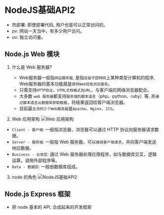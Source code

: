 # NodeJS基础API2
* 热部署: 即使部署代码, 用户也是可以正常访问的。
* pv: 网站一天当中，有多少用户访问。
* uv: 独立访问量。


## Node.js Web 模块
1. 什么是 Web 服务器?
    * Web服务器一般指`网站服务器`, 是指`驻留于因特网`上某种类型计算机的程序, Web服务器的基本功能就是`提供Web信息浏览服务`。
    * 只需支持`HTTP协议`、`HTML文档格式及URL`，与客户端的网络浏览器配合。
    * 大多数 `web 服务器`都支持`服务端的脚本语言`（php、python、ruby）等, 并`通过脚本语言从数据库获取数据`，将结果返回给客户端浏览器。
    * 目前最`主流的三个Web服务器`是`Apache`、`Nginx`、`IIS`。

2. Web 应用架构
![Web 应用架构](node_web.png)
* `Client - 客户端`: 一般指浏览器，浏览器可以通过 HTTP 协议向服务器请求数据。
* `Server - 服务端`: 一般指 Web 服务器，可以`接收客户端请求`，并向客户端发送响应数据。
* `Business - 业务层`:  通过 Web 服务器处理应用程序，如与数据库交互，逻辑运算，调用外部程序等。
* `Data - 数据层`: 一般由数据库组成。

3. node 的角色
![NodeJS基础API2](node作用.jpg)



## Node.js Express 框架
* 把 node 基本的 API, 合成起来的开发框架